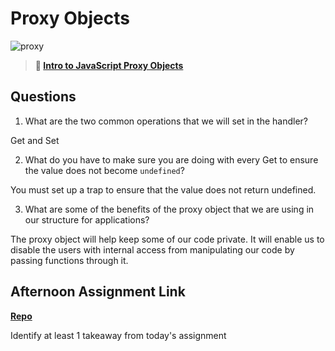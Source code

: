 # Proxy Objects

![proxy](https://bcw.blob.core.windows.net/public/img/journals/5120113092091727)

> **📖 [Intro to JavaScript Proxy Objects](https://codeworksacademy.com/fs-student-guide/resources/wk3/03-Proxies)**

## Questions

1. What are the two common operations that we will set in the handler?

Get and Set

2. What do you have to make sure you are doing with every Get to ensure the value does not become `undefined`?

You must set up a trap to ensure that the value does not return undefined. 

3. What are some of the benefits of the proxy object that we are using in our structure for applications?

The proxy object will help keep some of our code private. It will enable us to disable the users with internal access from manipulating our code by passing functions through it. 

## Afternoon Assignment Link

**[Repo](https://github.com/IsaiahLeiva/late-winter22-gregslist-mvc)**

Identify at least 1 takeaway from today's assignment


